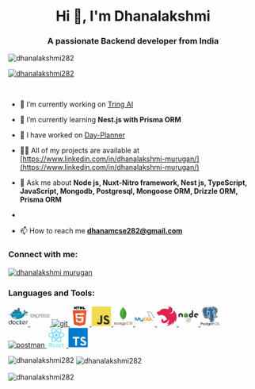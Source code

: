 <h1 align="center">Hi 👋, I'm Dhanalakshmi</h1>
<h3 align="center">A passionate Backend developer from India</h3>

<p align="left"> <img src="https://komarev.com/ghpvc/?username=dhanalakshmi282&label=Profile%20views&color=0e75b6&style=flat" alt="dhanalakshmi282" /> </p>

<p align="left"> <a href="https://github.com/ryo-ma/github-profile-trophy"><img src="https://github-profile-trophy.vercel.app/?username=dhanalakshmi282" alt="dhanalakshmi282" /></a> </p>

<p align="left"> <a href="https://twitter.com/" target="blank"><img src="https://img.shields.io/twitter/follow/?logo=twitter&style=for-the-badge" alt="" /></a> </p>

- 🔭 I’m currently working on [Tring AI](https://tringlabs.ai/)
  
- 🌱 I’m currently learning **Nest.js with Prisma ORM**

- 👯 I have worked on [Day-Planner](https://play.google.com/store/apps/details?id=com.whitemastery.day_planner.day_planner)

- 👨‍💻 All of my projects are available at [https://www.linkedin.com/in/dhanalakshmi-murugan/](https://www.linkedin.com/in/dhanalakshmi-murugan/)

- 💬 Ask me about **Node js, Nuxt-Nitro framework, Nest js, TypeScript, JavaScript, Mongodb, Postgresql, Mongoose ORM, Drizzle ORM, Prisma ORM**
- 
- 📫 How to reach me **dhanamcse282@gmail.com**

<h3 align="left">Connect with me:</h3>
<p align="left">
<a href="https://linkedin.com/in/dhanalakshmi murugan" target="blank"><img align="center" src="https://raw.githubusercontent.com/rahuldkjain/github-profile-readme-generator/master/src/images/icons/Social/linked-in-alt.svg" alt="dhanalakshmi murugan" height="30" width="40" /></a>
</p>

<h3 align="left">Languages and Tools:</h3>
<p align="left"> <a href="https://www.docker.com/" target="_blank" rel="noreferrer"> <img src="https://raw.githubusercontent.com/devicons/devicon/master/icons/docker/docker-original-wordmark.svg" alt="docker" width="40" height="40"/> </a> <a href="https://expressjs.com" target="_blank" rel="noreferrer"> <img src="https://raw.githubusercontent.com/devicons/devicon/master/icons/express/express-original-wordmark.svg" alt="express" width="40" height="40"/> </a> <a href="https://git-scm.com/" target="_blank" rel="noreferrer"> <img src="https://www.vectorlogo.zone/logos/git-scm/git-scm-icon.svg" alt="git" width="40" height="40"/> </a> <a href="https://www.w3.org/html/" target="_blank" rel="noreferrer"> <img src="https://raw.githubusercontent.com/devicons/devicon/master/icons/html5/html5-original-wordmark.svg" alt="html5" width="40" height="40"/> </a> <a href="https://developer.mozilla.org/en-US/docs/Web/JavaScript" target="_blank" rel="noreferrer"> <img src="https://raw.githubusercontent.com/devicons/devicon/master/icons/javascript/javascript-original.svg" alt="javascript" width="40" height="40"/> </a> <a href="https://www.mongodb.com/" target="_blank" rel="noreferrer"> <img src="https://raw.githubusercontent.com/devicons/devicon/master/icons/mongodb/mongodb-original-wordmark.svg" alt="mongodb" width="40" height="40"/> </a> <a href="https://www.mysql.com/" target="_blank" rel="noreferrer"> <img src="https://raw.githubusercontent.com/devicons/devicon/master/icons/mysql/mysql-original-wordmark.svg" alt="mysql" width="40" height="40"/> </a> <a href="https://nestjs.com/" target="_blank" rel="noreferrer"> <img src="https://raw.githubusercontent.com/devicons/devicon/master/icons/nestjs/nestjs-plain.svg" alt="nestjs" width="40" height="40"/> </a> <a href="https://nodejs.org" target="_blank" rel="noreferrer"> <img src="https://raw.githubusercontent.com/devicons/devicon/master/icons/nodejs/nodejs-original-wordmark.svg" alt="nodejs" width="40" height="40"/> </a> <a href="https://www.postgresql.org" target="_blank" rel="noreferrer"> <img src="https://raw.githubusercontent.com/devicons/devicon/master/icons/postgresql/postgresql-original-wordmark.svg" alt="postgresql" width="40" height="40"/> </a> <a href="https://postman.com" target="_blank" rel="noreferrer"> <img src="https://www.vectorlogo.zone/logos/getpostman/getpostman-icon.svg" alt="postman" width="40" height="40"/> </a> <a href="https://reactjs.org/" target="_blank" rel="noreferrer"> <img src="https://raw.githubusercontent.com/devicons/devicon/master/icons/react/react-original-wordmark.svg" alt="react" width="40" height="40"/> </a> <a href="https://www.typescriptlang.org/" target="_blank" rel="noreferrer"> <img src="https://raw.githubusercontent.com/devicons/devicon/master/icons/typescript/typescript-original.svg" alt="typescript" width="40" height="40"/> </a> </p>

<p><img align="left" src="https://github-readme-stats.vercel.app/api/top-langs?username=dhanalakshmi282&show_icons=true&locale=en&layout=compact" alt="dhanalakshmi282" /></p>

<p>&nbsp;<img align="center" src="https://github-readme-stats.vercel.app/api?username=dhanalakshmi282&show_icons=true&locale=en" alt="dhanalakshmi282" /></p>

<p><img align="center" src="https://github-readme-streak-stats.herokuapp.com/?user=dhanalakshmi282&" alt="dhanalakshmi282" /></p>
